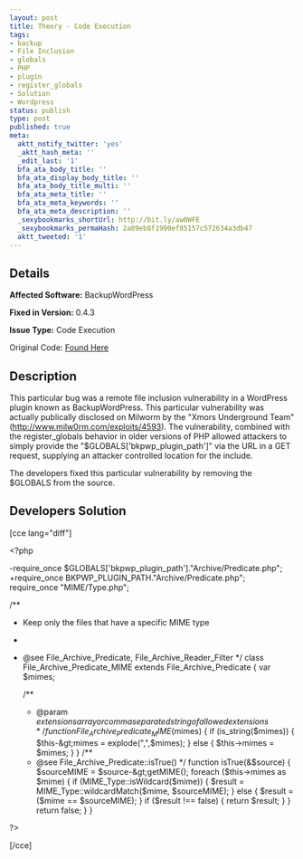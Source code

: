 ```yaml
---
layout: post
title: Theory - Code Execution
tags:
- backup
- File Inclusion
- globals
- PHP
- plugin
- register_globals
- Solution
- Wordpress
status: publish
type: post
published: true
meta:
  aktt_notify_twitter: 'yes'
  _aktt_hash_meta: ''
  _edit_last: '1'
  bfa_ata_body_title: ''
  bfa_ata_display_body_title: ''
  bfa_ata_body_title_multi: ''
  bfa_ata_meta_title: ''
  bfa_ata_meta_keywords: ''
  bfa_ata_meta_description: ''
  _sexybookmarks_shortUrl: http://bit.ly/aw0WFE
  _sexybookmarks_permaHash: 2a89eb8f1990ef85157c572634a3db47
  aktt_tweeted: '1'
---
```

## Details
__Affected Software:__ BackupWordPress

__Fixed in Version:__  0.4.3

__Issue Type:__ Code Execution

Original Code: <a title="Theory" href="http://spotthevuln.com/2010/05/theory/" target="_blank">Found Here</a>
## Description
This particular bug was a remote file inclusion vulnerability in a WordPress plugin known as BackupWordPress. This particular vulnerability was actually publically disclosed on Milworm by the "Xmors Underground Team" (http://www.milw0rm.com/exploits/4593). The vulnerability, combined with the register_globals behavior in older versions of PHP allowed attackers to simply provide the "$GLOBALS['bkpwp_plugin_path']" via the URL in a GET request, supplying an attacker controlled location for the include.

The developers fixed this particular vulnerability by removing the $GLOBALS from the source.
## Developers Solution
[cce lang="diff"]

&lt;?php

-require_once $GLOBALS['bkpwp_plugin_path']."Archive/Predicate.php";
+require_once BKPWP_PLUGIN_PATH."Archive/Predicate.php";
require_once "MIME/Type.php";

/**
 * Keep only the files that have a specific MIME type
 *
 * @see        File_Archive_Predicate, File_Archive_Reader_Filter
 */
class File_Archive_Predicate_MIME extends File_Archive_Predicate
{
    var $mimes;

    /**
     * @param $extensions array or comma separated string of allowed extensions
     */
    function File_Archive_Predicate_MIME($mimes)
    {
        if (is_string($mimes)) {
            $this-&gt;mimes = explode(",",$mimes);
        } else {
            $this-&gt;mimes = $mimes;
        }
    }
    /**
     * @see File_Archive_Predicate::isTrue()
     */
    function isTrue(&amp;$source)
    {
        $sourceMIME = $source-&gt;getMIME();
        foreach ($this-&gt;mimes as $mime) {
            if (MIME_Type::isWildcard($mime)) {
                $result = MIME_Type::wildcardMatch($mime, $sourceMIME);
            } else {
                $result = ($mime == $sourceMIME);
            }
            if ($result !== false) {
                return $result;
            }
        }
        return false;
    }
}

?&gt;

[/cce] 
